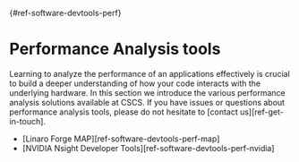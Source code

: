 [](){#ref-software-devtools-perf}
# Performance Analysis tools

Learning to analyze the performance of an applications effectively is crucial
to build a deeper understanding of how your code interacts with the underlying
hardware. In this section we introduce the various performance analysis
solutions available at CSCS. If you have issues or questions about performance
analysis tools, please do not hesitate to [contact us][ref-get-in-touch].

* [Linaro Forge MAP][ref-software-devtools-perf-map]
* [NVIDIA Nsight Developer Tools][ref-software-devtools-perf-nvidia]
